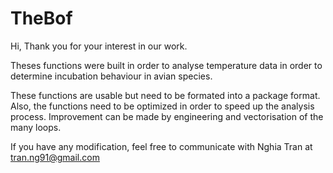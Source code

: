 # TheBof
Hi, 
Thank you for your interest in our work. 

Theses functions were built in order to analyse temperature data in order to determine incubation behaviour in avian species.

These functions are usable but need to be formated into a package format. Also, the functions need to be optimized in order to speed up the analysis process. Improvement can be made by engineering and vectorisation of the many loops.

If you have any modification, feel free to communicate with Nghia Tran at tran.ng91@gmail.com

